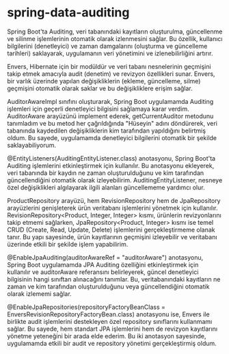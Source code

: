 # spring-data-auditing

Spring Boot'ta Auditing, veri tabanındaki kayıtların oluşturulma, güncellenme ve silinme işlemlerinin otomatik olarak izlenmesini sağlar. Bu özellik, kullanıcı bilgilerini (denetleyici) ve zaman damgalarını (oluşturma ve güncelleme tarihleri) saklayarak, uygulamanın veri yönetimini ve izlenebilirliğini artırır.

Envers, Hibernate için bir modüldür ve veri tabanı nesnelerinin geçmişini takip etmek amacıyla audit (denetim) ve revizyon özellikleri sunar. Envers, bir varlık üzerinde yapılan değişikliklerin (ekleme, güncelleme, silme) geçmişini otomatik olarak saklar ve bu değişikliklere erişim sağlar.

AuditorAwareImpl sınıfını oluşturarak, Spring Boot uygulamamda Auditing işlemleri için geçerli denetleyici bilgisini sağlamaya karar verdim. AuditorAware<String> arayüzünü implement ederek, getCurrentAuditor metodunu tanımladım ve bu metod her çağrıldığında "Hüseyin" adını döndürerek, veri tabanında kaydedilen değişikliklerin kim tarafından yapıldığını belirtmiş oldum. Bu sayede, uygulamamda denetleyici bilgilerini otomatik bir şekilde saklayabiliyorum.

@EntityListeners(AuditingEntityListener.class) anotasyonu, Spring Boot'ta Auditing işlemlerini etkinleştirmek için kullanılır. Bu anotasyonu ekleyerek, veri tabanında bir kaydın ne zaman oluşturulduğunu ve kim tarafından güncellendiğini otomatik olarak izleyebilirim. AuditingEntityListener, nesneye özel değişiklikleri algılayarak ilgili alanları güncellememe yardımcı olur.

ProductRepository arayüzü, hem RevisionRepository hem de JpaRepository arayüzlerini genişleterek ürün veritabanı işlemlerini yönetmek için kullanılır. RevisionRepository<Product, Integer, Integer> kısmı, ürünlerin revizyonlarını takip etmemi sağlarken, JpaRepository<Product, Integer> kısmı ise temel CRUD (Create, Read, Update, Delete) işlemlerini gerçekleştirmeme olanak tanır. Bu yapı sayesinde, ürün kayıtlarının geçmişini izleyebilir ve veritabanı üzerinde etkili bir şekilde işlem yapabilirim.

@EnableJpaAuditing(auditorAwareRef = "auditorAware") anotasyonu, Spring Boot uygulamamda JPA Auditing özelliğini etkinleştirmek için kullanılır ve auditorAware referansını belirleyerek, güncel denetleyici bilgisinin hangi sınıftan alınacağını tanımlar. Bu, veritabanındaki kayıtların ne zaman ve kim tarafından oluşturulduğunu veya güncellendiğini otomatik olarak izlememi sağlar.

@EnableJpaRepositories(repositoryFactoryBeanClass = EnversRevisionRepositoryFactoryBean.class) anotasyonu ise, Envers ile birlikte audit işlemlerini destekleyen özel repository sınıflarını kullanmamı sağlar. Bu sayede, hem standart JPA işlemlerini hem de revizyon kayıtlarını yönetme yeteneğini bir arada elde ederim. Bu iki anotasyon sayesinde, uygulamamda etkili bir audit ve repository yönetimi gerçekleştirmiş oldum.